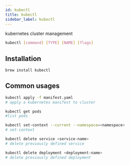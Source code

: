 ```yaml
---
id: kubectl
title: kubectl
sidebar_label: kubectl
---
```


kubernetes cluster management
```bash
kubectl [command] [TYPE] [NAME] [flags]
```
## Installation

```bash
brew install kubectl 
```

## Common usages
```bash
kubectl apply -f manifest.yaml  
# apply a kubernetes manifest to cluster

kubectl get pods                
#list pods

kubectl set-context --current --namespace=<namespace> 
# set-context 

kubectl delete service <service-name> 
# delete previously defined service

kubectl delete deployment <deployment-name> 
# delete previously defined deployment
```